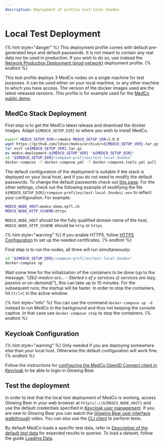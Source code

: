 ```yaml
---
description: Deployment of profile test-local-3nodes.
---
```


# Local Test Deployment

{% hint style="danger" %}
This deployment profile comes with default pre-generated keys and default passwords. It is not meant to contain any real data nor be used in production. If you wish to do so, use instead the [Network Production Deployment \(prod-network\)](network-production-deployment.md) deployment profile.
{% endhint %}

This test profile deploys 3 MedCo nodes on a single machine for test purposes. It can be used either on your local machine, or any other machine to which you have access. The version of the docker images used are the latest released versions. This profile is for example used for the [MedCo public demo](https://medco-demo.epfl.ch/).

## MedCo Stack Deployment

First step is to get the MedCo latest release and download the docker images. Adapt `${MEDCO_SETUP_DIR}` to where you wish to install MedCo.

```bash
export MEDCO_SETUP_DIR=~/medco MEDCO_SETUP_VER=2.0.0
wget https://github.com/ldsec/medco/archive/v${MEDCO_SETUP_VER}.tar.gz
tar xvzf v${MEDCO_SETUP_VER}.tar.gz
mv medco-deployment-${MEDCO_SETUP_VER} "${MEDCO_SETUP_DIR}"
cd "${MEDCO_SETUP_DIR}/compose-profiles/test-local-3nodes"
docker-compose -f docker-compose.yml -f docker-compose.tools.yml pull
```

The default configuration of the deployment is suitable if the stack is deployed on your local host, and if you do not need to modify the default passwords. To change the default passwords check out [this page](configuration/passwords.md). For the other settings, check out the following example of modifying the file `${MEDCO_SETUP_DIR}/compose-profiles/test-local-3nodes/.env` to reflect your configuration. For example:

```bash
MEDCO_NODE_HOST=medco-demo.epfl.ch
MEDCO_NODE_HTTP_SCHEME=https
```

`MEDCO_NODE_HOST` should be the fully qualified domain name of the host, `MEDCO_NODE_HTTP_SCHEME` should be `http` or `https`. 

{% hint style="warning" %}
If you enable HTTPS, follow [HTTPS Configuration](configuration/https-configuration.md) to set up the needed certificates.
{% endhint %}

Final step is to run the nodes, all three will run simultaneously:

```bash
cd "${MEDCO_SETUP_DIR}/compose-profiles/test-local-3nodes"
docker-compose up
```

Wait some time for the initialization of the containers to be done \(up to the message: _“i2b2-medco-srv… - Started x of y services \(z services are lazy, passive or on-demand\)”_\), this can take up to 10 minutes. For the subsequent runs, the startup will be faster. In order to stop the containers, hit `Ctrl+C` in the active window.

{% hint style="info" %}
You can use the command `docker-compose up -d` instead to run MedCo in the background and thus not keeping the console captive. In that case use `docker-compose stop` to stop the containers.
{% endhint %}

## Keycloak Configuration

{% hint style="warning" %}
Only needed if you are deploying somewhere else than your local host. Otherwise the default configuration will work fine.
{% endhint %}

Follow the instructions for [configuring the MedCo OpenID Connect client in Keycloak](configuration/keycloak.md#medco-openid-connect-client) to be able to login in Glowing Bear.

## Test the deployment

In order to test that the local test deployment of MedCo is working, access Glowing Bear in your web browser at `http(s)://${MEDCO_NODE_HOST}` and use the default credentials specified in [Keycloak user management](configuration/keycloak.md#user-management). If you are new to Glowing Bear you can watch the [Glowing Bear user interface walkthrough](https://glowingbear.app/) video. You can also use the [CLI client](../cli.md) to perform tests.

By default MedCo loads a specific test data, refer to [Description of the default test data](../../developers/description-of-the-default-test-data.md) for expected results to queries. To load a dataset, follow the guide [Loading Data](../data-loading/).

